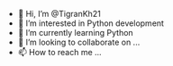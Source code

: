 - 👋 Hi, I’m @TigranKh21
- 👀 I’m interested in Python development
- 🌱 I’m currently learning Python
- 💞️ I’m looking to collaborate on ...
- 📫 How to reach me ...

<!---
TigranKh21/TigranKh21 is a ✨ special ✨ repository because its `README.md` (this file) appears on your GitHub profile.
You can click the Preview link to take a look at your changes.
--->
